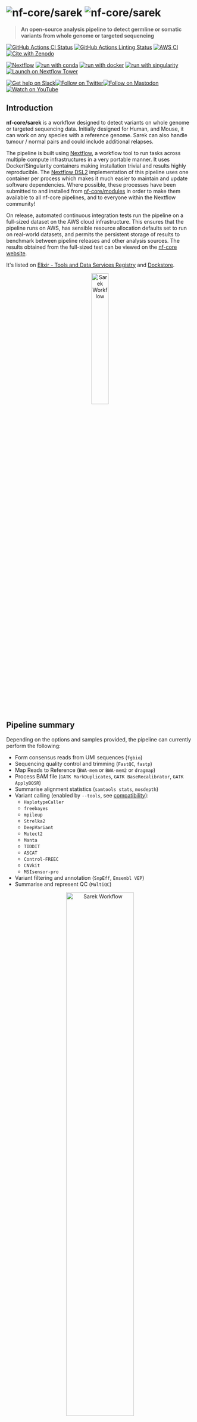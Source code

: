 # ![nf-core/sarek](docs/images/nf-core-sarek_logo_light.png#gh-light-mode-only) ![nf-core/sarek](docs/images/nf-core-sarek_logo_dark.png#gh-dark-mode-only)

> **An open-source analysis pipeline to detect germline or somatic variants from whole genome or targeted sequencing**

[![GitHub Actions CI Status](https://github.com/nf-core/sarek/workflows/nf-core%20CI/badge.svg)](https://github.com/nf-core/sarek/actions?query=workflow%3A%22nf-core+CI%22)
[![GitHub Actions Linting Status](https://github.com/nf-core/sarek/workflows/nf-core%20linting/badge.svg)](https://github.com/nf-core/sarek/actions?query=workflow%3A%22nf-core+linting%22)
[![AWS CI](https://img.shields.io/badge/CI%20tests-full%20size-FF9900?labelColor=000000&logo=Amazon%20AWS)](https://nf-co.re/sarek/results)
[![Cite with Zenodo](http://img.shields.io/badge/DOI-10.5281/zenodo.3476425-1073c8?labelColor=000000)](https://doi.org/10.5281/zenodo.3476425)

[![Nextflow](https://img.shields.io/badge/nextflow%20DSL2-%E2%89%A523.04.0-23aa62.svg)](https://www.nextflow.io/)
[![run with conda](http://img.shields.io/badge/run%20with-conda-3EB049?labelColor=000000&logo=anaconda)](https://docs.conda.io/en/latest/)
[![run with docker](https://img.shields.io/badge/run%20with-docker-0db7ed?labelColor=000000&logo=docker)](https://www.docker.com/)
[![run with singularity](https://img.shields.io/badge/run%20with-singularity-1d355c.svg?labelColor=000000)](https://sylabs.io/docs/)
[![Launch on Nextflow Tower](https://img.shields.io/badge/Launch%20%F0%9F%9A%80-Nextflow%20Tower-%234256e7)](https://tower.nf/launch?pipeline=https://github.com/nf-core/sarek)

[![Get help on Slack](http://img.shields.io/badge/slack-nf--core%20%23sarek-4A154B?labelColor=000000&logo=slack)](https://nfcore.slack.com/channels/sarek)[![Follow on Twitter](http://img.shields.io/badge/twitter-%40nf__core-1DA1F2?labelColor=000000&logo=twitter)](https://twitter.com/nf_core)[![Follow on Mastodon](https://img.shields.io/badge/mastodon-nf__core-6364ff?labelColor=FFFFFF&logo=mastodon)](https://mstdn.science/@nf_core)[![Watch on YouTube](http://img.shields.io/badge/youtube-nf--core-FF0000?labelColor=000000&logo=youtube)](https://www.youtube.com/c/nf-core)

## Introduction

**nf-core/sarek** is a workflow designed to detect variants on whole genome or targeted sequencing data. Initially designed for Human, and Mouse, it can work on any species with a reference genome. Sarek can also handle tumour / normal pairs and could include additional relapses.

The pipeline is built using [Nextflow](https://www.nextflow.io), a workflow tool to run tasks across multiple compute infrastructures in a very portable manner. It uses Docker/Singularity containers making installation trivial and results highly reproducible. The [Nextflow DSL2](https://www.nextflow.io/docs/latest/dsl2.html) implementation of this pipeline uses one container per process which makes it much easier to maintain and update software dependencies. Where possible, these processes have been submitted to and installed from [nf-core/modules](https://github.com/nf-core/modules) in order to make them available to all nf-core pipelines, and to everyone within the Nextflow community!

On release, automated continuous integration tests run the pipeline on a full-sized dataset on the AWS cloud infrastructure. This ensures that the pipeline runs on AWS, has sensible resource allocation defaults set to run on real-world datasets, and permits the persistent storage of results to benchmark between pipeline releases and other analysis sources. The results obtained from the full-sized test can be viewed on the [nf-core website](https://nf-co.re/sarek/results).

It's listed on [Elixir - Tools and Data Services Registry](https://bio.tools/nf-core-sarek) and [Dockstore](https://dockstore.org/workflows/github.com/nf-core/sarek).

<p align="center">
    <img title="Sarek Workflow" src="docs/images/sarek_workflow.png" width=30%>
</p>

## Pipeline summary

Depending on the options and samples provided, the pipeline can currently perform the following:

- Form consensus reads from UMI sequences (`fgbio`)
- Sequencing quality control and trimming (`FastQC`, `fastp`)
- Map Reads to Reference (`BWA-mem` or `BWA-mem2` or `dragmap`)
- Process BAM file (`GATK MarkDuplicates`, `GATK BaseRecalibrator`, `GATK ApplyBQSR`)
- Summarise alignment statistics (`samtools stats`, `mosdepth`)
- Variant calling (enabled by `--tools`, see [compatibility](https://github.com/nf-core/sarek/blob/master/docs/usage.md#which-variant-calling-tool-is-implemented-for-which-data-type)):
  - `HaplotypeCaller`
  - `freebayes`
  - `mpileup`
  - `Strelka2`
  - `DeepVariant`
  - `Mutect2`
  - `Manta`
  - `TIDDIT`
  - `ASCAT`
  - `Control-FREEC`
  - `CNVkit`
  - `MSIsensor-pro`
- Variant filtering and annotation (`SnpEff`, `Ensembl VEP`)
- Summarise and represent QC (`MultiQC`)

<p align="center">
    <img title="Sarek Workflow" src="docs/images/sarek_subway.png" width=60%>
</p>

## Usage

> **Note**
> If you are new to Nextflow and nf-core, please refer to [this page](https://nf-co.re/docs/usage/installation) on how
> to set-up Nextflow. Make sure to [test your setup](https://nf-co.re/docs/usage/introduction#how-to-run-a-pipeline)
> with `-profile test` before running the workflow on actual data.

First, prepare a samplesheet with your input data that looks as follows:

`samplesheet.csv`:

```csv
patient,sample,lane,fastq_1,fastq_2
ID1,S1,L002,ID1_S1_L002_R1_001.fastq.gz,ID1_S1_L002_R2_001.fastq.gz
```

Each row represents a pair of fastq files (paired end).

Now, you can run the pipeline using:

```bash
nextflow run nf-core/sarek \
   -profile <docker/singularity/.../institute> \
   --input samplesheet.csv \
   --outdir <OUTDIR>
```

See [usage docs](https://nf-co.re/sarek/usage) for all of the available options when running the pipeline.

## Documentation

> **Warning:**
> Please provide pipeline parameters via the CLI or Nextflow `-params-file` option. Custom config files including those
> provided by the `-c` Nextflow option can be used to provide any configuration _**except for parameters**_;
> see [docs](https://nf-co.re/usage/configuration#custom-configuration-files).

For more details and further functionality, please refer to the [usage documentation](https://nf-co.re/sarek/usage) and the [parameter documentation](https://nf-co.re/sarek/parameters).

## Pipeline output

To see the results of an example test run with a full size dataset refer to the [results](https://nf-co.re/sarek/results) tab on the nf-core website pipeline page.
For more details about the output files and reports, please refer to the
[output documentation](https://nf-co.re/sarek/output).

## Credits

Sarek was originally written by Maxime U Garcia and Szilveszter Juhos at the [National Genomics Infastructure](https://ngisweden.scilifelab.se) and [National Bioinformatics Infastructure Sweden](https://nbis.se) which are both platforms at [SciLifeLab](https://scilifelab.se), with the support of [The Swedish Childhood Tumor Biobank (Barntumörbanken)](https://ki.se/forskning/barntumorbanken).
Friederike Hanssen and Gisela Gabernet at [QBiC](https://www.qbic.uni-tuebingen.de/) later joined and helped with further development.

The Nextflow DSL2 conversion of the pipeline was lead by Friederike Hanssen and Maxime U Garcia.

Maintenance is now lead by Friederike Hanssen and Maxime U Garcia (now at [Seqera Labs](https://seqera/io))

Main developers:

- [Maxime U Garcia](https://github.com/maxulysse)
- [Friederike Hanssen](https://github.com/FriederikeHanssen)

We thank the following people for their extensive assistance in the development of this pipeline:

- [Abhinav Sharma](https://github.com/abhi18av)
- [Adam Talbot](https://github.com/adamrtalbot)
- [Adrian Lärkeryd](https://github.com/adrlar)
- [Alexander Peltzer](https://github.com/apeltzer)
- [Anders Sune Pedersen](https://github.com/asp8200)
- [Bekir Ergüner](https://github.com/berguner)
- [Chela James](https://github.com/chelauk)
- [David Mas-Ponte](https://github.com/davidmasp)
- [Francesco Lescai](https://github.com/lescai)
- [Gavin Mackenzie](https://github.com/GCJMackenzie)
- [Gisela Gabernet](https://github.com/ggabernet)
- [Harshil Patel](https://github.com/drpatelh)
- [James A. Fellows Yates](https://github.com/jfy133)
- [Jesper Eisfeldt](https://github.com/J35P312)
- [Johannes Alneberg](https://github.com/alneberg)
- [José Fernández Navarro](https://github.com/jfnavarro)
- [Lasse Westergaard Folkersen](https://github.com/lassefolkersen)
- [Lucia Conde](https://github.com/lconde-ucl)
- [Malin Larsson](https://github.com/malinlarsson)
- [Marcel Martin](https://github.com/marcelm)
- [Nick Smith](https://github.com/nickhsmith)
- [Nilesh Tawari](https://github.com/nilesh-tawari)
- [Olga Botvinnik](https://github.com/olgabot)
- [Oskar Wacker](https://github.com/WackerO)
- [Paul Cantalupo](https://github.com/pcantalupo)
- [Phil Ewels](https://github.com/ewels)
- [Sabrina Krakau](https://github.com/skrakau)
- [Sebastian-D](https://github.com/Sebastian-D)
- [Silvia Morini](https://github.com/silviamorins)
- [Solenne Correard](https://github.com/scorreard)
- [Susanne Jodoin](https://github.com/SusiJo)
- [Szilveszter Juhos](https://github.com/szilvajuhos)
- [Tobias Koch](https://github.com/KochTobi)
- [Winni Kretzschmar](https://github.com/winni2k)
- [arontommi](https://github.com/arontommi)
- [BarryDigby](https://github.com/BarryDigby)
- [bjornnystedt](https://github.com/bjornnystedt)
- [cgpu](https://github.com/cgpu)
- [gulfshores](https://github.com/gulfshores)
- [pallolason](https://github.com/pallolason)
- [Alison Meynert](https://github.com/ameynert)

## Acknowledgements

|      [![Barntumörbanken](docs/images/BTB_logo.png)](https://ki.se/forskning/barntumorbanken)      |            [![SciLifeLab](docs/images/SciLifeLab_logo.png)](https://scilifelab.se)             |
| :-----------------------------------------------------------------------------------------------: | :--------------------------------------------------------------------------------------------: |
| [![National Genomics Infrastructure](docs/images/NGI_logo.png)](https://ngisweden.scilifelab.se/) | [![National Bioinformatics Infrastructure Sweden](docs/images/NBIS_logo.png)](https://nbis.se) |
|              [![QBiC](docs/images/QBiC_logo.png)](https://www.qbic.uni-tuebingen.de)              |                   [![GHGA](docs/images/GHGA_logo.png)](https://www.ghga.de/)                   |
|                     [![DNGC](docs/images/DNGC_logo.png)](https://eng.ngc.dk/)                     |                                                                                                |

## Contributions & Support

If you would like to contribute to this pipeline, please see the [contributing guidelines](.github/CONTRIBUTING.md).

For further information or help, don't hesitate to get in touch on the [Slack `#sarek` channel](https://nfcore.slack.com/channels/sarek) (you can join with [this invite](https://nf-co.re/join/slack)), or contact us: [Maxime U Garcia](mailto:maxime.garcia@seqera.io?subject=[GitHub]%20nf-core/sarek), [Friederike Hanssen](mailto:friederike.hanssen@qbic.uni-tuebingen.de?subject=[GitHub]%20nf-core/sarek)

## Citations

If you use `nf-core/sarek` for your analysis, please cite the `Sarek` article as follows:

> Garcia M, Juhos S, Larsson M et al. **Sarek: A portable workflow for whole-genome sequencing analysis of germline and somatic variants [version 2; peer review: 2 approved]** _F1000Research_ 2020, 9:63 [doi: 10.12688/f1000research.16665.2](http://dx.doi.org/10.12688/f1000research.16665.2).

You can cite the sarek zenodo record for a specific version using the following [doi: 10.5281/zenodo.3476425](https://doi.org/10.5281/zenodo.3476425)

An extensive list of references for the tools used by the pipeline can be found in the [`CITATIONS.md`](CITATIONS.md) file.

You can cite the `nf-core` publication as follows:

> **The nf-core framework for community-curated bioinformatics pipelines.**
>
> Philip Ewels, Alexander Peltzer, Sven Fillinger, Harshil Patel, Johannes Alneberg, Andreas Wilm, Maxime Ulysse Garcia, Paolo Di Tommaso & Sven Nahnsen.
>
> _Nat Biotechnol._ 2020 Feb 13. doi: [10.1038/s41587-020-0439-x](https://dx.doi.org/10.1038/s41587-020-0439-x).

## CHANGELOG

- [CHANGELOG](CHANGELOG.md)

